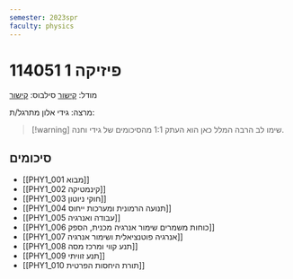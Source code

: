 ```yaml
---
semester: 2023spr
faculty: physics
---
```


# 114051 פיזיקה 1
מודל: [קישור](https://moodle2223.technion.ac.il/course/view.php?id=2775)
סילבוס: [קישור](https://moodle2223.technion.ac.il/pluginfile.php/448382/mod_resource/content/1/%D7%A4%D7%99%D7%A1%D7%99%D7%A7%D7%94%201-%20%D7%93%D7%A3%20%D7%9E%D7%99%D7%93%D7%A2%20%D7%95%D7%A1%D7%99%D7%9C%D7%91%D7%95%D7%A1-%20%D7%90%D7%91%D7%99%D7%91%20%D7%AA%D7%A9%D7%A4%D7%92.pdf)

מרצה: גידי אלון
מתרגל/ת:

>[!warning] שימו לב
>הרבה המלל כאן הוא העתק 1:1 מהסיכומים של גידי וחנה.
## סיכומים
- [[PHY1_001 מבוא]]
- [[PHY1_002 קינמטיקה]]
- [[PHY1_003 חוקי ניוטון]]
- [[PHY1_004 תנועה הרמונית ומערכות ייחוס]]
- [[PHY1_005 עבודה ואנרגיה]]
- [[PHY1_006 כוחות משמרים שימור אנרגיה מכנית, הספק]]
- [[PHY1_007 אנרגיה פוטנציאלית ושימור אנרגיה]]
- [[PHY1_008 תנע קווי ומרכז מסה]]
- [[PHY1_009 תנע זוויתי]]
- [[PHY1_010 תורת היחסות הפרטית]]
